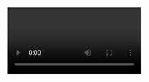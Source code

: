 <video controls>
  <source src="VIDEO_URL" type="malaria.mp4">
  Your browser does not support the video tag.
</video>
